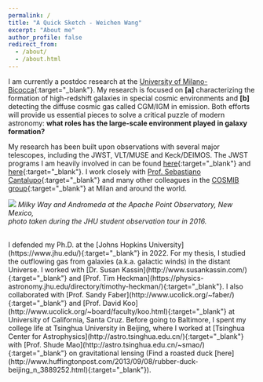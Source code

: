 ```yaml
---
permalink: /
title: "A Quick Sketch - Weichen Wang"
excerpt: "About me"
author_profile: false
redirect_from: 
  - /about/
  - /about.html
---
```


I am currently a postdoc research at the [University of Milano-Bicocca](https://astro.fisica.unimib.it/){:target="_blank"}. My research is focused on **[a]** characterizing the formation of high-redshift galaxies in special cosmic environments and **[b]** detecting the diffuse cosmic gas called CGM/IGM in emission. Both efforts will provide us essential pieces to solve a critical puzzle of modern astronomy: **what roles has the large-scale environment played in galaxy formation?** 

My research has been built upon observations with several major telescopes, including the JWST, VLT/MUSE and Keck/DEIMOS.  The JWST programs I am heavily involved in can be found [here](https://www.stsci.edu/jwst/science-execution/program-information.html?id=1835){:target="_blank"} and [here](https://www.stsci.edu/jwst/science-execution/program-information.html?id=2123){:target="_blank"}. I work closely with [Prof. Sebastiano Cantalupo](http://cosmib.org/cantalupo/index.html){:target="_blank"} and many other colleagues in the [COSMIB group](http://cosmib.org/){:target="_blank"} at Milan and around the world.

![](https://weichenstars.github.io/images/apo_mws.jpg)
*Milky Way and Andromeda at the Apache Point Observatory, New Mexico, <br />
photo taken during the JHU student observation tour in 2016.*

 <br />
I defended my Ph.D. at the [Johns Hopkins University](https://www.jhu.edu/){:target="_blank"} in 2022. For my thesis, I studied the outflowing gas from galaxies (a.k.a. galactic winds) in the distant Universe. I worked with [Dr. Susan Kassin](http://www.susankassin.com/){:target="_blank"} and [Prof. Tim Heckman](https://physics-astronomy.jhu.edu/directory/timothy-heckman/){:target="_blank"}. I also collaborated with [Prof. Sandy Faber](http://www.ucolick.org/~faber/){:target="_blank"} and [Prof. David Koo](http://www.ucolick.org/~board/faculty/koo.html){:target="_blank"} at University of California, Santa Cruz. Before going to Baltimore, I spent my college life at Tsinghua University in Beijing, where I worked at [Tsinghua Center for Astrophysics](http://astro.tsinghua.edu.cn/){:target="_blank"} with [Prof. Shude Mao](http://astro.tsinghua.edu.cn/~smao/){:target="_blank"} on gravitational lensing (Find a roasted duck [here](http://www.huffingtonpost.com/2013/09/08/rubber-duck-beijing_n_3889252.html){:target="_blank"}).